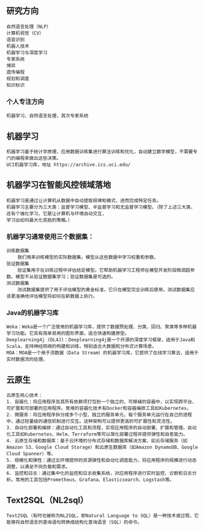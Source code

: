## 研究方向
    自然语言处理（NLP）
    计算机视觉（CV）
    语音识别
    机器人技术
    机器学习与深度学习
    专家系统
    博弈
    遗传编程
    规划和调度
    知识标识
### 个人专注方向
    机器学习、自然语言处理，其次专家系统

## 机器学习
    机器学习基于统计学原理，应用数据训练集进行算法训练和优化，自动建立数学模型，不需要专门的编程来做出这些决策。
    UCI机器学习库，地址 https://archive.ics.uci.edu/

## 机器学习在智能风控领域落地
    机器学习是通过让计算机从数据中自动提取规律和模式，进而完成特定任务。
    机器学习主要分为三大类：监督学习模型、半监督学习和无监督学习模型。（除了上述三大类，还有个强化学习，它是让计算机与环境自动交互，
    学习出如何最大化奖励的策略。）

### 机器学习通常使用三个数据集：
    训练数据集
        我们用来训练模型的实际数据集。模型从这些数据中学习权重和参数。
    验证数据集
        验证集用于在训练过程中评估给定模型。它帮助机器学习工程师在模型开发阶段微调超参数。模型不从验证数据集学习；验证数据集是可选的。
    测试数据集
        测试数据集提供了用于评估模型的黄金标准，它只在模型完全训练后使用，测试数据集应该更准确地评估模型将如何在新数据上执行。

### Java的机器学习库
    Weka：Weka是一个广泛使用的机器学习库，提供了数据预处理、分类、回归、聚类等多种机器学习功能。它具有简单易用的图形界面，适合快速构建原型。
    Deeplearning4j (DL4J)：Deeplearning4j是一个开源的深度学习框架，适用于Java和Scala，支持神经网络的构建和训练，特别适合大数据和分布式计算场景。
    MOA：MOA是一个用于流数据（Data Stream）的机器学习库，它提供了在线学习算法，适用于实时数据流的处理。


## 云原生
    云原生核心技术：
    1. 容器化：将应用程序及其所有依赖项打包到一个独立的、可移植的容器中，以实现跨平台、可扩展和可部署的应用程序。常用的容器化技术有Docker和容器编排工具如Kubernetes。
    2. 微服务：将应用程序拆分成多个小型、独立的服务单元，每个服务单元运行在自己的进程中，通过轻量级的通信机制进行交互。这种架构可以提供更高的可扩展性和灵活性。
    3. 自动化部署和编排：通过自动化工具和流程，实现应用程序的自动部署、扩展和管理。自动化工具如Kubernetes、Helm、Terraform等可以简化部署过程并提供弹性和自愈能力。
    4. 云原生存储和数据库：基于云环境的分布式存储和数据库解决方案，如云存储服务（如Amazon S3、Google Cloud Storage）和云原生数据库（如Amazon DynamoDB、Google Cloud Spanner）等。
    5. 规模化和弹性：通过云环境提供的资源弹性和自动化调度能力，将应用程序的规模进行动态调整，以满足不同负载和需求。
    6. 监控和日志：通过集中化的监控和日志收集系统，对应用程序进行实时监控、诊断和日志分析。常用的工具包括Prometheus、Grafana、Elasticsearch、Logstash等。

## Text2SQL（NL2sql）
    Text2SQL（有时也被称为NL2SQL，即Natural Language to SQL）是一种技术或过程，它能够将自然语言的查询语句转换成结构化查询语言（SQL）的命令。
